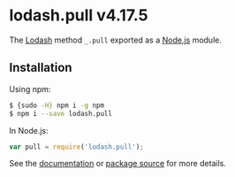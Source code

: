 # lodash.pull v4.17.5

The [Lodash](https://lodash.com/) method `_.pull` exported as a [Node.js](https://nodejs.org/) module.

## Installation

Using npm:
```bash
$ {sudo -H} npm i -g npm
$ npm i --save lodash.pull
```

In Node.js:
```js
var pull = require('lodash.pull');
```

See the [documentation](https://lodash.com/docs#pull) or [package source](https://github.com/lodash/lodash/blob/4.17.5-npm-packages/lodash.pull) for more details.
